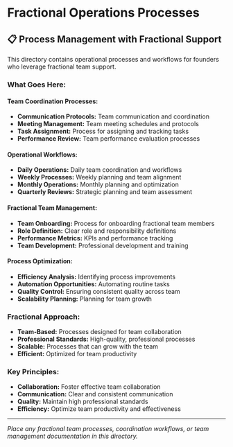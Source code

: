 # Fractional Operations Processes

## 📋 **Process Management with Fractional Support**

This directory contains operational processes and workflows for founders who leverage fractional team support.

### **What Goes Here:**

#### **Team Coordination Processes:**
- **Communication Protocols:** Team communication and coordination
- **Meeting Management:** Team meeting schedules and protocols
- **Task Assignment:** Process for assigning and tracking tasks
- **Performance Review:** Team performance evaluation processes

#### **Operational Workflows:**
- **Daily Operations:** Daily team coordination and workflows
- **Weekly Processes:** Weekly planning and team alignment
- **Monthly Operations:** Monthly planning and optimization
- **Quarterly Reviews:** Strategic planning and team assessment

#### **Fractional Team Management:**
- **Team Onboarding:** Process for onboarding fractional team members
- **Role Definition:** Clear role and responsibility definitions
- **Performance Metrics:** KPIs and performance tracking
- **Team Development:** Professional development and training

#### **Process Optimization:**
- **Efficiency Analysis:** Identifying process improvements
- **Automation Opportunities:** Automating routine tasks
- **Quality Control:** Ensuring consistent quality across team
- **Scalability Planning:** Planning for team growth

### **Fractional Approach:**
- **Team-Based:** Processes designed for team collaboration
- **Professional Standards:** High-quality, professional processes
- **Scalable:** Processes that can grow with the team
- **Efficient:** Optimized for team productivity

### **Key Principles:**
- **Collaboration:** Foster effective team collaboration
- **Communication:** Clear and consistent communication
- **Quality:** Maintain high professional standards
- **Efficiency:** Optimize team productivity and effectiveness

---

*Place any fractional team processes, coordination workflows, or team management documentation in this directory.* 